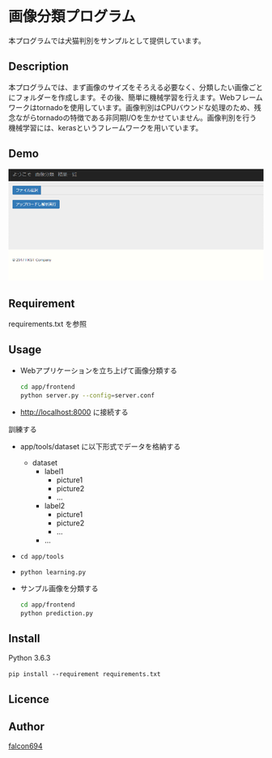 画像分類プログラム
====

本プログラムでは犬猫判別をサンプルとして提供しています。

## Description

本プログラムでは、まず画像のサイズをそろえる必要なく、分類したい画像ごとにフォルダーを作成します。その後、簡単に機械学習を行えます。Webフレームワークはtornadoを使用しています。画像判別はCPUバウンドな処理のため、残念ながらtornadoの特徴である非同期I/Oを生かせていません。画像判別を行う機械学習には、kerasというフレームワークを用いています。

## Demo

![](demo.gif)

## Requirement

requirements.txt を参照

## Usage

* Webアプリケーションを立ち上げて画像分類する

  ```bash
  cd app/frontend
  python server.py --config=server.conf
  ```

* [http://localhost:8000](http://localhost:8000) に接続する

訓練する
* app/tools/dataset に以下形式でデータを格納する
    - dataset
        + label1
            + picture1
            + picture2
            + ...
        - label2
            + picture1
            + picture2
            + ...
        - ...
* `cd app/tools`
* `python learning.py`

* サンプル画像を分類する

  ```bash
  cd app/frontend
  python prediction.py
  ```

## Install

Python 3.6.3

`pip install --requirement requirements.txt`

## Licence

## Author

[falcon694](https://github.com/falco694)
